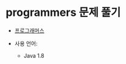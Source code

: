 # programmers 문제 풀기

- [프로그래머스](https://school.programmers.co.kr/learn/challenges?page=1)

- 사용 언어: 
  - Java 1.8
